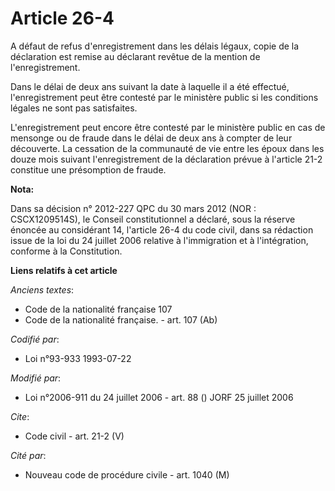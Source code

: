 # Article 26-4

A défaut de refus d'enregistrement dans les délais légaux, copie de la déclaration est remise au déclarant revêtue de la
mention de l'enregistrement. 

Dans le délai de deux ans suivant la date à laquelle il a été effectué, l'enregistrement peut être contesté par le ministère
public si les conditions légales ne sont pas satisfaites.

L'enregistrement peut encore être contesté par le ministère public en cas de mensonge ou de fraude dans le délai de deux ans
à compter de leur découverte. La cessation de la communauté de vie entre les époux dans les douze mois suivant
l'enregistrement de la déclaration prévue à l'article 21-2 constitue une présomption de fraude.

**Nota:**

Dans sa décision n° 2012-227 QPC du 30 mars 2012 (NOR : CSCX1209514S), le Conseil constitutionnel a déclaré, sous la réserve
énoncée au considérant 14, l'article 26-4 du code civil, dans sa rédaction issue de la loi du 24 juillet 2006 relative à
l'immigration et à l'intégration, conforme à la Constitution.

**Liens relatifs à cet article**

_Anciens textes_:

  - Code de la nationalité française 107
  - Code de la nationalité française. - art. 107 (Ab)

_Codifié par_:

  - Loi n°93-933 1993-07-22

_Modifié par_:

  - Loi n°2006-911 du 24 juillet 2006 - art. 88 () JORF 25 juillet 2006

_Cite_:

  - Code civil - art. 21-2 (V)

_Cité par_:

  - Nouveau code de procédure civile - art. 1040 (M)
